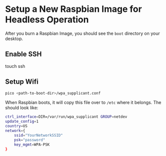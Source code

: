 # Setup a New Raspbian Image for Headless Operation

After you burn a Raspbian Image, you should see the `boot` directory on your desktop.

## Enable SSH

  touch <path-to-boot-dir> ssh

## Setup Wifi

```bash
pico <path-to-boot-dir>/wpa_supplicant.conf
```

When Raspbian boots, it will copy this file over to `/etc` where it belongs. The should look like:

```bash
ctrl_interface=DIR=/var/run/wpa_supplicant GROUP=netdev
update_config=1
country=US
network={
    ssid="YourNetworkSSID"
    psk="password"
    key_mgmt=WPA-PSK
}
```
